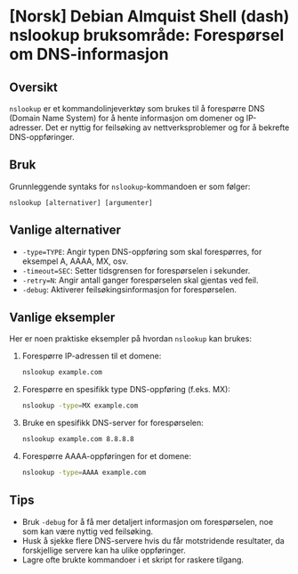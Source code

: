 # [Norsk] Debian Almquist Shell (dash) nslookup bruksområde: Forespørsel om DNS-informasjon

## Oversikt
`nslookup` er et kommandolinjeverktøy som brukes til å forespørre DNS (Domain Name System) for å hente informasjon om domener og IP-adresser. Det er nyttig for feilsøking av nettverksproblemer og for å bekrefte DNS-oppføringer.

## Bruk
Grunnleggende syntaks for `nslookup`-kommandoen er som følger:

```
nslookup [alternativer] [argumenter]
```

## Vanlige alternativer
- `-type=TYPE`: Angir typen DNS-oppføring som skal forespørres, for eksempel A, AAAA, MX, osv.
- `-timeout=SEC`: Setter tidsgrensen for forespørselen i sekunder.
- `-retry=N`: Angir antall ganger forespørselen skal gjentas ved feil.
- `-debug`: Aktiverer feilsøkingsinformasjon for forespørselen.

## Vanlige eksempler
Her er noen praktiske eksempler på hvordan `nslookup` kan brukes:

1. Forespørre IP-adressen til et domene:
   ```bash
   nslookup example.com
   ```

2. Forespørre en spesifikk type DNS-oppføring (f.eks. MX):
   ```bash
   nslookup -type=MX example.com
   ```

3. Bruke en spesifikk DNS-server for forespørselen:
   ```bash
   nslookup example.com 8.8.8.8
   ```

4. Forespørre AAAA-oppføringen for et domene:
   ```bash
   nslookup -type=AAAA example.com
   ```

## Tips
- Bruk `-debug` for å få mer detaljert informasjon om forespørselen, noe som kan være nyttig ved feilsøking.
- Husk å sjekke flere DNS-servere hvis du får motstridende resultater, da forskjellige servere kan ha ulike oppføringer.
- Lagre ofte brukte kommandoer i et skript for raskere tilgang.
